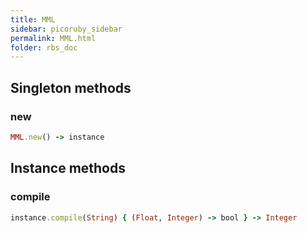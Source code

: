 ```yaml
---
title: MML
sidebar: picoruby_sidebar
permalink: MML.html
folder: rbs_doc
---
```

## Singleton methods
### new

```ruby
MML.new() -> instance
```
## Instance methods
### compile

```ruby
instance.compile(String) { (Float, Integer) -> bool } -> Integer
```
